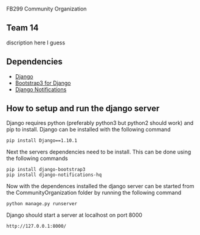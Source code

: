 FB299 Community Organization
## Team 14 
discription here I guess

## Dependencies
* [Django](https://www.djangoproject.com/)
* [Bootstrap3 for Django](https://github.com/dyve/django-bootstrap3)
* [Django Notifications](https://github.com/django-notifications/django-notifications)

## How to setup and run the django server
Django requires python (preferably python3 but python2 should work) and pip to install. Django can be installed with the following command
```shell
pip install Django==1.10.1
```
Next the servers dependencies need to be install. This can be done using the following commands
```shell
pip install django-bootstrap3
pip install django-notifications-hq
```
Now with the dependences installed the django server can be started from the CommunityOrganization folder by running the following command
```shell
python manage.py runserver
```
Django should start a server at localhost on port 8000
```shell
http://127.0.0.1:8000/
```
